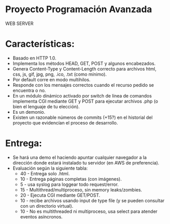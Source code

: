 # Proyecto Programación Avanzada

WEB SERVER 

# Características:
- Basado en HTTP 1.0.
- Implementa los métodos HEAD, GET, POST y algunos encabezados.
- Genera Content-Type y Content-Length correcto para archivos html, css, js, gif, jpg, png, .ico, .txt (como mínimo).
- Por default corre en modo multihilos.
- Responde con los mensajes correctos cuando el recurso pedido se encuentra o no.
- En un módulo dinámico activado por switch de línea de comandos implementa CGI mediante GET y POST para ejecutar archivos .php (o bien el lenguaje de tu elección).
- Es un demonio.
- Existen un razonable números de commits (+15?) en el historial del proyecto que evidencían el proceso de desarrollo.

# Entrega:
- Se hará una demo el haciendo apuntar cualquier navegador a la dirección donde estará instalado tu servidor (en AWS de preferencia).
- Evaluación según la siguiente tabla:
    - 40 - Entrega solo .html.
    - 10 - Entrega páginas completas (con imágenes).
    -  5 - usa syslog para loggear todo request/error.
    - 15 - Multithread/multiproceso, sin memory leaks/zombies.
    - 20 - Ejecuta  CGI mediante GET/POST.
    - 10 - recibe archivos usando input de type file (y se pueden consultar con un directorio virtual).
    - 10 - No es multithreaded ni multiproceso, usa select para atender eventos asíncronos.

